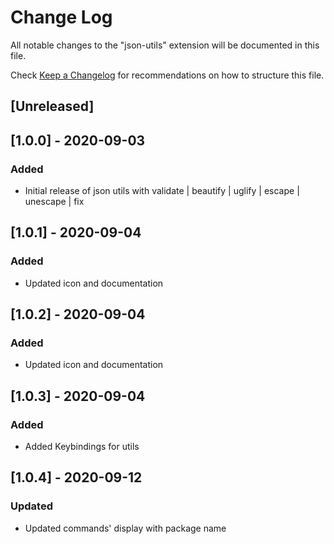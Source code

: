 # Change Log

All notable changes to the "json-utils" extension will be documented in this file.

Check [Keep a Changelog](http://keepachangelog.com/) for recommendations on how to structure this file.

## [Unreleased]

## [1.0.0] - 2020-09-03
### Added
- Initial release of json utils with validate | beautify | uglify | escape | unescape | fix

## [1.0.1] - 2020-09-04
### Added
- Updated icon and documentation

## [1.0.2] - 2020-09-04
### Added
- Updated icon and documentation


## [1.0.3] - 2020-09-04
### Added
- Added Keybindings for utils

## [1.0.4] - 2020-09-12
### Updated
- Updated commands' display with package name